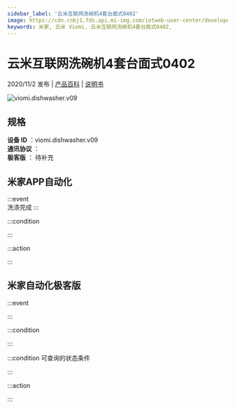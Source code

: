 ```yaml
---
sidebar_label: '云米互联网洗碗机4套台面式0402'
image: https://cdn.cnbj1.fds.api.mi-img.com/iotweb-user-center/developer_1679048480731T1p0KjQg.png?GalaxyAccessKeyId=AKVGLQWBOVIRQ3XLEW&Expires=9223372036854775807&Signature=CtpA+zll54H2hWVkrmAmR1zAgBM=
keywords: 米家, 云米 Viomi, 云米互联网洗碗机4套台面式0402, 
---
```

# 云米互联网洗碗机4套台面式0402

2020/11/2 发布 | [产品百科](https://home.mi.com/webapp/content/baike/product/index.html?model=viomi.dishwasher.v09/) | [说明书](https://home.mi.com/views/introduction.html?model=viomi.dishwasher.v09&region=cn)

![viomi.dishwasher.v09](https://cdn.cnbj1.fds.api.mi-img.com/iotweb-user-center/developer_1679048480731T1p0KjQg.png?GalaxyAccessKeyId=AKVGLQWBOVIRQ3XLEW&Expires=9223372036854775807&Signature=CtpA+zll54H2hWVkrmAmR1zAgBM=)

## 规格  
> 
**设备 ID** ：viomi.dishwasher.v09  
**通讯协议** ：  
**极客版**  ： 待补充 


## 米家APP自动化  

:::event  
洗涤完成
:::

:::condition  

:::

:::action   

:::

## 米家自动化极客版  

:::event  

:::

:::condition  

:::

:::condition 可查询的状态条件  

:::

:::action  

:::

        
